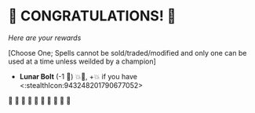 # :sparkler: CONGRATULATIONS! :sparkler: 
*Here are your rewards*

[Choose One; Spells cannot be sold/traded/modified and only one can be used at a time unless weilded by a champion]

- **Lunar Bolt** (-1 :large_blue_diamond:) :boom::dart:, +:boom: if you have <:stealthIcon:943248201790677052>

:sparkler: :sparkler: :sparkler: :sparkler: :sparkler: :sparkler: :sparkler: :sparkler: :sparkler: :sparkler: 